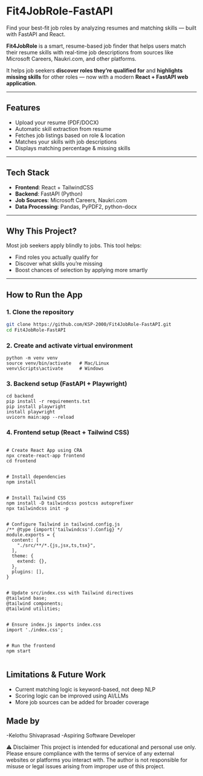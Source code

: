 # Fit4JobRole-FastAPI
Find your best-fit job roles by analyzing resumes and matching skills — built with FastAPI and React.

**Fit4JobRole** is a smart, resume-based job finder that helps users match their resume skills with real-time job descriptions from sources like Microsoft Careers, Naukri.com, and other platforms.  

It helps job seekers **discover roles they’re qualified for** and **highlights missing skills** for other roles — now with a modern **React + FastAPI web application**.

---

## Features
- Upload your resume (PDF/DOCX)  
- Automatic skill extraction from resume  
- Fetches job listings based on role & location  
- Matches your skills with job descriptions  
- Displays matching percentage & missing skills    

---

## Tech Stack
- **Frontend**: React + TailwindCSS  
- **Backend**: FastAPI (Python)  
- **Job Sources**: Microsoft Careers, Naukri.com  
- **Data Processing**: Pandas, PyPDF2, python-docx   

---

## Why This Project?
Most job seekers apply blindly to jobs. This tool helps:  
- Find roles you actually qualify for  
- Discover what skills you’re missing  
- Boost chances of selection by applying more smartly  

---

## How to Run the App

### 1. Clone the repository
```bash
git clone https://github.com/KSP-2000/Fit4JobRole-FastAPI.git
cd Fit4JobRole-FastAPI

```

### 2. Create and activate virtual environment
```
python -m venv venv
source venv/bin/activate   # Mac/Linux
venv\Scripts\activate      # Windows
```

### 3. Backend setup (FastAPI + Playwright)
```
cd backend
pip install -r requirements.txt
pip install playwright
install playwright
uvicorn main:app --reload
```

### 4. Frontend setup (React + Tailwind CSS)
```

# Create React App using CRA
npx create-react-app frontend
cd frontend


# Install dependencies
npm install


# Install Tailwind CSS
npm install -D tailwindcss postcss autoprefixer
npx tailwindcss init -p


# Configure Tailwind in tailwind.config.js
/** @type {import('tailwindcss').Config} */
module.exports = {
  content: [
    "./src/**/*.{js,jsx,ts,tsx}",
  ],
  theme: {
    extend: {},
  },
  plugins: [],
}


# Update src/index.css with Tailwind directives
@tailwind base;
@tailwind components;
@tailwind utilities;


# Ensure index.js imports index.css
import './index.css';


# Run the frontend
npm start


```

## Limitations & Future Work
- Current matching logic is keyword-based, not deep NLP
- Scoring logic can be improved using AI/LLMs
- More job sources can be added for broader coverage

## Made by
-Kelothu Shivaprasad
-Aspiring Software Developer


⚠️ Disclaimer
This project is intended for educational and personal use only.
Please ensure compliance with the terms of service of any external websites or platforms you interact with.
The author is not responsible for misuse or legal issues arising from improper use of this project.


